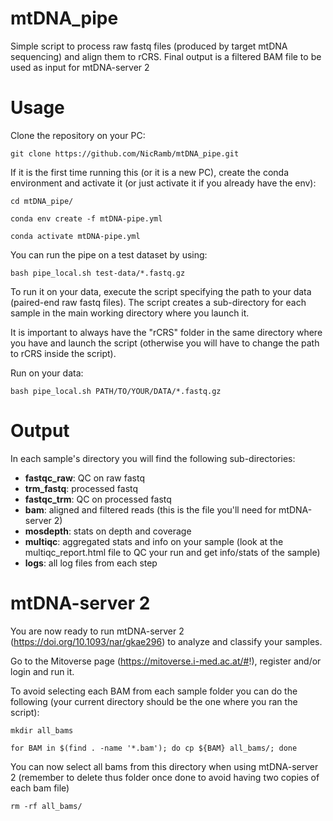 # mtDNA_pipe
Simple script to process raw fastq files (produced by target mtDNA sequencing) and align them to rCRS. Final output is a filtered BAM file to be used as input for mtDNA-server 2

# Usage

Clone the repository on your PC:

```git clone https://github.com/NicRamb/mtDNA_pipe.git```

If it is the first time running this (or it is a new PC), create the conda environment and activate it (or just activate it if you already have the env):

```cd mtDNA_pipe/```

```conda env create -f mtDNA-pipe.yml```

```conda activate mtDNA-pipe.yml```

You can run the pipe on a test dataset by using:

```bash pipe_local.sh test-data/*.fastq.gz```

To run it on your data, execute the script specifying the path to your data (paired-end raw fastq files). The script creates a sub-directory for each sample in the main working directory where you launch it.

It is important to always have the "rCRS" folder in the same directory where you have and launch the script (otherwise you will have to change the path to rCRS inside the script).

Run on your data:

```bash pipe_local.sh PATH/TO/YOUR/DATA/*.fastq.gz```

# Output

In each sample's directory you will find the following sub-directories:

- **fastqc_raw**: QC on raw fastq
- **trm_fastq**: processed fastq
- **fastqc_trm**: QC on processed fastq
- **bam**: aligned and filtered reads (this is the file you'll need for mtDNA-server 2)
- **mosdepth**: stats on depth and coverage
- **multiqc**: aggregated stats and info on your sample (look at the multiqc_report.html file to QC your run and get info/stats of the sample)
- **logs**: all log files from each step

# mtDNA-server 2

You are now ready to run mtDNA-server 2 (https://doi.org/10.1093/nar/gkae296) to analyze and classify your samples.

Go to the Mitoverse page (https://mitoverse.i-med.ac.at/#!), register and/or login and run it.

To avoid selecting each BAM from each sample folder you can do the following (your current directory should be the one where you ran the script):

```mkdir all_bams```

```for BAM in $(find . -name '*.bam'); do cp ${BAM} all_bams/; done```

You can now select all bams from this directory when using mtDNA-server 2 (remember to delete thus folder once done to avoid having two copies of each bam file)

```rm -rf all_bams/```
